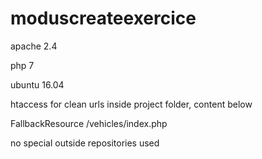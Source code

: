 # moduscreateexercice

apache 2.4

php 7

ubuntu 16.04

htaccess for clean urls inside project folder, content below

FallbackResource /vehicles/index.php

no special outside repositories used

